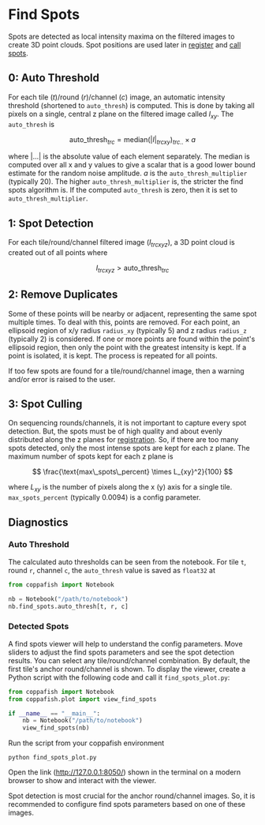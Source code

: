 # Find Spots

Spots are detected as local intensity maxima on the filtered images to create 3D point clouds. Spot positions are used 
later in [register](register.md) and [call spots](call_spots.md).

## 0: Auto Threshold

For each tile ($t$)/round ($r$)/channel ($c$) image, an automatic intensity threshold (shortened to `auto_thresh`) is 
computed. This is done by taking all pixels on a single, central z plane on the filtered image called $I_{xy}$. The 
`auto_thresh` is 

$$
\text{auto\_thresh}_{trc} = \text{median}(|I|_{trcxy})_{trc..} \times a
$$

where $|...|$ is the absolute value of each element separately. The median is computed over all x and y values to give 
a scalar that is a good lower bound estimate for the random noise amplitude. $a$ is the `auto_thresh_multiplier` 
(typically $20$). The higher `auto_thresh_multiplier` is, the stricter the find spots algorithm is. If the computed 
`auto_thresh` is zero, then it is set to `auto_thresh_multiplier`.

## 1: Spot Detection

For each tile/round/channel filtered image ($I_{trcxyz}$), a 3D point cloud is created out of all points where 

$$
I_{trcxyz} > \text{auto\_thresh}_{trc}
$$

## 2: Remove Duplicates

Some of these points will be nearby or adjacent, representing the same spot multiple times. To deal with this, points 
are removed. For each point, an ellipsoid region of x/y radius `radius_xy` (typically $5$) and z radius `radius_z` 
(typically $2$) is considered. If one or more points are found within the point's ellipsoid region, then only the point 
with the greatest intensity is kept. If a point is isolated, it is kept. The process is repeated for all points.

If too few spots are found for a tile/round/channel image, then a warning and/or error is raised to the user.

## 3: Spot Culling

On sequencing rounds/channels, it is not important to capture every spot detection. But, the spots must be of high 
quality and about evenly distributed along the z planes for [registration](register.md). So, if there are too many 
spots detected, only the most intense spots are kept for each z plane. The maximum number of spots kept for each z 
plane is 

$$
\frac{\text{max\_spots\_percent} \times L_{xy}^2}{100}
$$

where $L_{xy}$ is the number of pixels along the x (y) axis for a single tile. `max_spots_percent` (typically $0.0094$) 
is a config parameter.

## Diagnostics

### Auto Threshold

The calculated auto thresholds can be seen from the notebook. For tile `t`, round `r`, channel `c`, the `auto_thresh` 
value is saved as `float32` at

```python
from coppafish import Notebook

nb = Notebook("/path/to/notebook")
nb.find_spots.auto_thresh[t, r, c]
```

### Detected Spots

A find spots viewer will help to understand the config parameters. Move sliders to adjust the find spots parameters and 
see the spot detection results. You can select any tile/round/channel combination. By default, the first tile's anchor 
round/channel is shown. To display the viewer, create a Python script with the following code and call it 
`find_spots_plot.py`:

```python
from coppafish import Notebook
from coppafish.plot import view_find_spots

if __name__ == "__main__":
    nb = Notebook("/path/to/notebook")
    view_find_spots(nb)
```

Run the script from your coppafish environment

```shell
python find_spots_plot.py
```

Open the link (http://127.0.0.1:8050/) shown in the terminal on a modern browser to show and interact with the viewer.

Spot detection is most crucial for the anchor round/channel images. So, it is recommended to configure find spots 
parameters based on one of these images.
